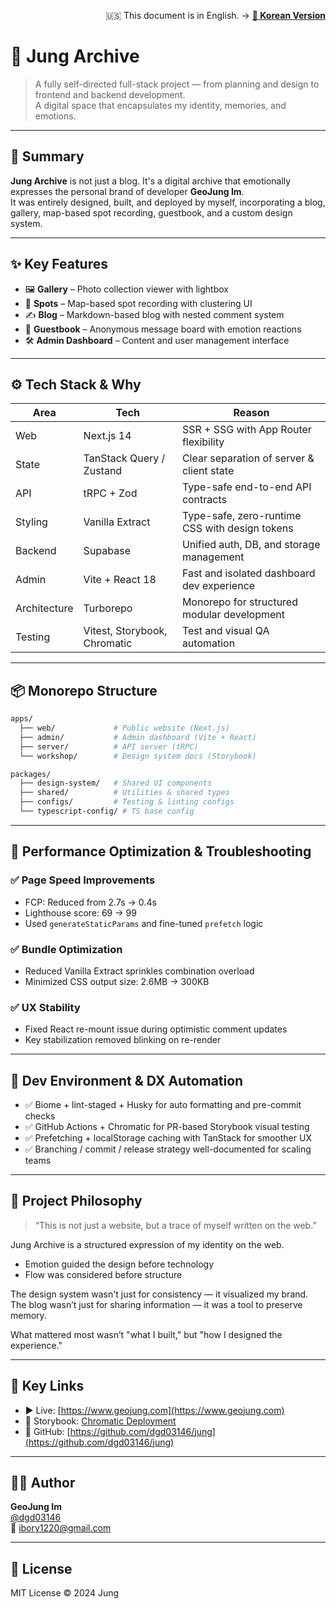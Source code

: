 <p align="right">
  🇺🇸 This document is in English. → <a href="./README.md"><strong>📄 Korean Version</strong></a>
</p>

# 🌟 Jung Archive

> A fully self-directed full-stack project — from planning and design to frontend and backend development.  
> A digital space that encapsulates my identity, memories, and emotions.

---

## 🧭 Summary

**Jung Archive** is not just a blog. It's a digital archive that emotionally expresses the personal brand of developer **GeoJung Im**.  
It was entirely designed, built, and deployed by myself, incorporating a blog, gallery, map-based spot recording, guestbook, and a custom design system.

---

## ✨ Key Features

- 🖼 **Gallery** – Photo collection viewer with lightbox
- 📍 **Spots** – Map-based spot recording with clustering UI
- ✍️ **Blog** – Markdown-based blog with nested comment system
- 💬 **Guestbook** – Anonymous message board with emotion reactions
- 🛠 **Admin Dashboard** – Content and user management interface

---

## ⚙️ Tech Stack & Why

| Area | Tech | Reason |
|------|------|--------|
| Web | Next.js 14 | SSR + SSG with App Router flexibility |
| State | TanStack Query / Zustand | Clear separation of server & client state |
| API | tRPC + Zod | Type-safe end-to-end API contracts |
| Styling | Vanilla Extract | Type-safe, zero-runtime CSS with design tokens |
| Backend | Supabase | Unified auth, DB, and storage management |
| Admin | Vite + React 18 | Fast and isolated dashboard dev experience |
| Architecture | Turborepo | Monorepo for structured modular development |
| Testing | Vitest, Storybook, Chromatic | Test and visual QA automation |

---

## 📦 Monorepo Structure

```bash
apps/
  ├── web/             # Public website (Next.js)
  ├── admin/           # Admin dashboard (Vite + React)
  ├── server/          # API server (tRPC)
  └── workshop/        # Design system docs (Storybook)

packages/
  ├── design-system/   # Shared UI components
  ├── shared/          # Utilities & shared types
  ├── configs/         # Testing & linting configs
  └── typescript-config/ # TS base config
```

---

## 🚀 Performance Optimization & Troubleshooting

### ✅ Page Speed Improvements
- FCP: Reduced from 2.7s → 0.4s
- Lighthouse score: 69 → 99
- Used `generateStaticParams` and fine-tuned `prefetch` logic

### ✅ Bundle Optimization
- Reduced Vanilla Extract sprinkles combination overload
- Minimized CSS output size: 2.6MB → 300KB

### ✅ UX Stability
- Fixed React re-mount issue during optimistic comment updates
- Key stabilization removed blinking on re-render

---

## 🧪 Dev Environment & DX Automation

- ✅ Biome + lint-staged + Husky for auto formatting and pre-commit checks
- ✅ GitHub Actions + Chromatic for PR-based Storybook visual testing
- ✅ Prefetching + localStorage caching with TanStack for smoother UX
- ✅ Branching / commit / release strategy well-documented for scaling teams

---

## 🧠 Project Philosophy

> “This is not just a website, but a trace of myself written on the web.”

Jung Archive is a structured expression of my identity on the web.

- Emotion guided the design before technology
- Flow was considered before structure

The design system wasn't just for consistency — it visualized my brand.  
The blog wasn’t just for sharing information — it was a tool to preserve memory.

What mattered most wasn’t "what I built," but "how I designed the experience."

---



## 🔗 Key Links

- ▶️ Live: [https://www.geojung.com](https://www.geojung.com)
- 📘 Storybook: [Chromatic Deployment](https://664d5ae9bd834c32cc784632-uwgqtjvjge.chromatic.com)
- 📎 GitHub: [https://github.com/dgd03146/jung](https://github.com/dgd03146/jung)

---

## 🙋‍♂️ Author

**GeoJung Im**  
[@dgd03146](https://github.com/dgd03146)  
📧 ibory1220@gmail.com

---

## 🪪 License

MIT License © 2024 Jung

